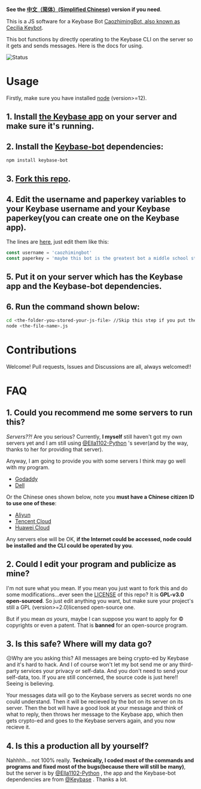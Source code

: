 
**See the [中文（简体）(Simplified Chinese)](https://github.com/cao-zhiming/caozhimingbot/blob/main/chinese-readme.md) version if you need**.

This is a JS software for a Keybase Bot [CaozhimingBot, also known as Cecilia Keybot](https://keybase.io/caozhimingbot).

This bot functions by directly operating to the Keybase CLI on the server so it gets and sends messages.
Here is the docs for using.

![Status](https://img.shields.io/uptimerobot/status/m788744221-4681e999eb1f7e09c855f2c4)

# Usage

Firstly, make sure you have installed [node](https://nodejs.org) (version>=12).

## 1. Install [the Keybase app](https://keybase.io/download) on your server and make sure it's running.
## 2. Install the [Keybase-bot](https://github.com/keybase/keybase-bot) dependencies:

``` bash
npm install keybase-bot
```

## 3. [Fork this repo](https://github.com/cao-zhiming/caozhimingbot/fork).
## 4. Edit the **username** and **paperkey** variables to your **Keybase username** and your **Keybase paperkey**(you can create one on the Keybase app).
The lines are [here](https://github.com/cao-zhiming/caozhimingbot/blob/main/index.js#L7-L8), just edit them like this:

```javascript
const username = 'caozhimingbot'
const paperkey = 'maybe this bot is the greatest bot a middle school student can ever build' // Suppose your paper key is that, just copy and paste here.
```
## 5. Put it on your server which has the Keybase app and the Keybase-bot dependencies.
## 6. Run the command shown below:

```bash
cd <the-folder-you-stored-your-js-file> //Skip this step if you put the file into the root directory.
node <the-file-name>.js
```

# Contributions

Welcome! Pull requests, Issues and Discussions are all, always welcomed!!

# FAQ

## 1. Could you recommend me some servers to run this?

*Servers??!* Are you serious? Currently, **I myself** still haven't got my own servers yet and I am still using [@Ella1102-Python](https://github.com/Ella1102-Python) 's sever(and by the way, thanks to her for providing that server).

Anyway, I am going to provide you with some servers I think may go well with my program.

- [Godaddy](https://sg.godaddy.com/zh/hosting)
- [Dell](https://www.dell.com/en-us/work/shop/dell-poweredge-servers/sc/servers)

Or the Chinese ones shown below, note you **must have a Chinese citizen ID to use one of these**:

- [Aliyun](https://aliyun.com)
- [Tencent Cloud](https://cloud.tencent.com)
- [Huawei Cloud](https://huaweicloud.com)

Any servers else will be OK, **if the Internet could be accessed, node could be installed and the CLI could be operated by you**.

## 2. Could I edit your program and publicize as mine?

I'm not sure what you mean. If you mean you just want to fork this and do some modifications...ever seen the [LICENSE](https://github.com/cao-zhiming/caozhimingbot/blob/main/LICENSE) of this repo? It is **GPL-v3.0 open-sourced**. So just edit anything you want, but make sure your project's still a GPL (version>=2.0)licensed open-source one.

But if you mean *as yours*, maybe I can suppose you want to apply for © copyrights or even a patent. That is **banned** for an open-source program.

## 3. Is this safe? Where will my data go?

😥Why are you asking this? All messages are being crypto-ed by Keybase and it's hard to hack. And I of course won't let my bot send me or any third-party services your privacy or self-data. And you don't need to send your self-data, too. If you are still concerned, the source code is just here!! Seeing is believing.

Your messages data will go to the Keybase servers as secret words no one could understand. Then it will be recieved by the bot on its server on its server. Then the bot will have a good look at your message and think of what to reply, then throws her message to the Keybase app, which then gets crypto-ed and goes to the Keybase servers again, and you now recieve it.

## 4. Is this a production all by yourself?

Nahhhh... not 100% really. **Technically, I coded most of the commands and programs and fixed most of the bugs(because there will still be many)**, but the server is by [@Ella1102-Python](https://github.com/Ella1102-Python) , the app and the Keybase-bot dependencies are from [@Keybase](https://github.com/Keybase) . Thanks a lot.
